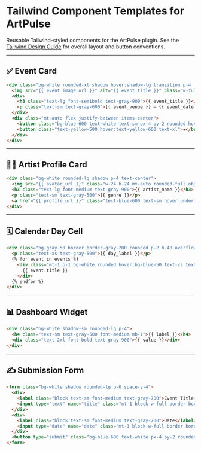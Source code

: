 # Tailwind Component Templates for ArtPulse

Reusable Tailwind-styled components for the ArtPulse plugin. See the
[Tailwind Design Guide](tailwind-design-guide.md) for overall layout and
button conventions.

---

## ✅ Event Card
```html
<div class="bg-white rounded-xl shadow hover:shadow-lg transition p-4 flex flex-col gap-2">
  <img src="{{ event_image_url }}" alt="{{ event_title }}" class="w-full h-48 object-cover rounded-md">
  <div>
    <h3 class="text-lg font-semibold text-gray-900">{{ event_title }}</h3>
    <p class="text-sm text-gray-600">{{ event_venue }} — {{ event_date }}</p>
  </div>
  <div class="mt-auto flex justify-between items-center">
    <button class="bg-blue-600 text-white text-sm px-4 py-2 rounded hover:bg-blue-700">RSVP</button>
    <button class="text-yellow-500 hover:text-yellow-600 text-xl">★</button>
  </div>
</div>
```

---

## 🧑‍🎤 Artist Profile Card
```html
<div class="bg-white rounded-lg shadow p-4 text-center">
  <img src="{{ avatar_url }}" class="w-24 h-24 mx-auto rounded-full object-cover mb-2" />
  <h3 class="text-lg font-medium text-gray-900">{{ artist_name }}</h3>
  <p class="text-sm text-gray-500">{{ genre }}</p>
  <a href="{{ profile_url }}" class="text-blue-600 text-sm hover:underline mt-2 inline-block">View Profile</a>
</div>
```

---

## 🗓️ Calendar Day Cell
```html
<div class="bg-gray-50 border border-gray-200 rounded p-2 h-40 overflow-auto">
  <p class="text-xs text-gray-500">{{ day_label }}</p>
  {% for event in events %}
    <div class="mt-1 p-1 bg-white rounded hover:bg-blue-50 text-xs text-gray-800 cursor-pointer">
      {{ event.title }}
    </div>
  {% endfor %}
</div>
```

---

## 📊 Dashboard Widget
```html
<div class="bg-white shadow-sm rounded-lg p-4">
  <h4 class="text-sm text-gray-500 font-medium mb-1">{{ label }}</h4>
  <div class="text-2xl font-bold text-gray-900">{{ value }}</div>
</div>
```

---

## ✍️ Submission Form
```html
<form class="bg-white shadow rounded-lg p-6 space-y-4">
  <div>
    <label class="block text-sm font-medium text-gray-700">Event Title</label>
    <input type="text" name="title" class="mt-1 block w-full border border-gray-300 rounded-md shadow-sm p-2 focus:ring-blue-500 focus:border-blue-500">
  </div>
  <div>
    <label class="block text-sm font-medium text-gray-700">Date</label>
    <input type="date" name="date" class="mt-1 block w-full border border-gray-300 rounded-md shadow-sm p-2">
  </div>
  <button type="submit" class="bg-blue-600 text-white px-4 py-2 rounded hover:bg-blue-700">Submit Event</button>
</form>
```
